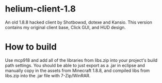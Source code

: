 # helium-client-1.8
An old 1.8.8 hacked client by Shotbowxd, dotexe and Kansio. This version contains my original client base, Click GUI, and HUD design.

# How to build
Use mcp918 and add all of the libraries from libs.zip into your project's build path settings. You should be able to just export as a .jar in eclipse and manually copy in the assets from Minecraft 1.8.8, and compiled libs from libs.zip into the .jar file with 7-Zip/WinRAR.
